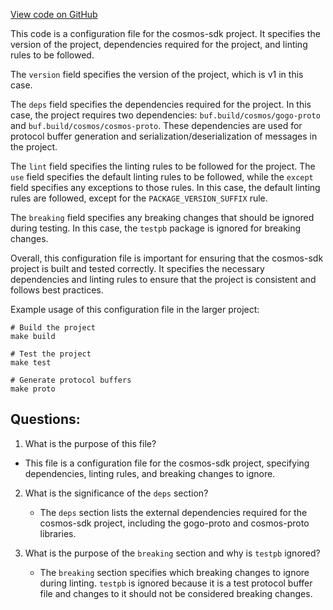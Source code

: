 [View code on GitHub](https://github.com/cosmos/cosmos-sdk/blob/main/x/tx/signing/aminojson/internal/buf.yaml)

This code is a configuration file for the cosmos-sdk project. It specifies the version of the project, dependencies required for the project, and linting rules to be followed. 

The `version` field specifies the version of the project, which is v1 in this case. 

The `deps` field specifies the dependencies required for the project. In this case, the project requires two dependencies: `buf.build/cosmos/gogo-proto` and `buf.build/cosmos/cosmos-proto`. These dependencies are used for protocol buffer generation and serialization/deserialization of messages in the project. 

The `lint` field specifies the linting rules to be followed for the project. The `use` field specifies the default linting rules to be followed, while the `except` field specifies any exceptions to those rules. In this case, the default linting rules are followed, except for the `PACKAGE_VERSION_SUFFIX` rule. 

The `breaking` field specifies any breaking changes that should be ignored during testing. In this case, the `testpb` package is ignored for breaking changes. 

Overall, this configuration file is important for ensuring that the cosmos-sdk project is built and tested correctly. It specifies the necessary dependencies and linting rules to ensure that the project is consistent and follows best practices. 

Example usage of this configuration file in the larger project:

```
# Build the project
make build

# Test the project
make test

# Generate protocol buffers
make proto
```
## Questions: 
 1. What is the purpose of this file?
   - This file is a configuration file for the cosmos-sdk project, specifying dependencies, linting rules, and breaking changes to ignore.

2. What is the significance of the `deps` section?
   - The `deps` section lists the external dependencies required for the cosmos-sdk project, including the gogo-proto and cosmos-proto libraries.

3. What is the purpose of the `breaking` section and why is `testpb` ignored?
   - The `breaking` section specifies which breaking changes to ignore during linting. `testpb` is ignored because it is a test protocol buffer file and changes to it should not be considered breaking changes.